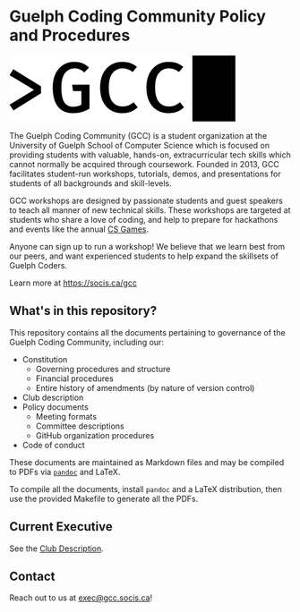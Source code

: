 # Guelph Coding Community Policy and Procedures

![GCC Logo](img/gcc-logo.png)

The Guelph Coding Community (GCC) is a student organization at the University of Guelph School of Computer Science which is focused on providing students with valuable, hands-on, extracurricular tech skills which cannot normally be acquired through coursework.
Founded in 2013, GCC facilitates student-run workshops, tutorials, demos, and presentations for students of all backgrounds and skill-levels.

GCC workshops are designed by passionate students and guest speakers to teach all manner of new technical skills.
These workshops are targeted at students who share a love of coding, and help to prepare for hackathons and events like the annual [CS Games](https://csgames.org).

Anyone can sign up to run a workshop!
We believe that we learn best from our peers, and want experienced students to help expand the skillsets of Guelph Coders.

Learn more at <https://socis.ca/gcc>


## What's in this repository?

This repository contains all the documents pertaining to governance of the Guelph Coding Community, including our:

- Constitution
  + Governing procedures and structure
  + Financial procedures
  + Entire history of amendments (by nature of version control)
- Club description
- Policy documents
  + Meeting formats
  + Committee descriptions
  + GitHub organization procedures
- Code of conduct

These documents are maintained as Markdown files and may be compiled to PDFs via [`pandoc`](https://pandoc.org) and LaTeX.

To compile all the documents, install `pandoc` and a LaTeX distribution, then use the provided Makefile to generate all the PDFs.

## Current Executive

See the [Club Description](doc/club-description.pdf).

## Contact

Reach out to us at <exec@gcc.socis.ca>!
